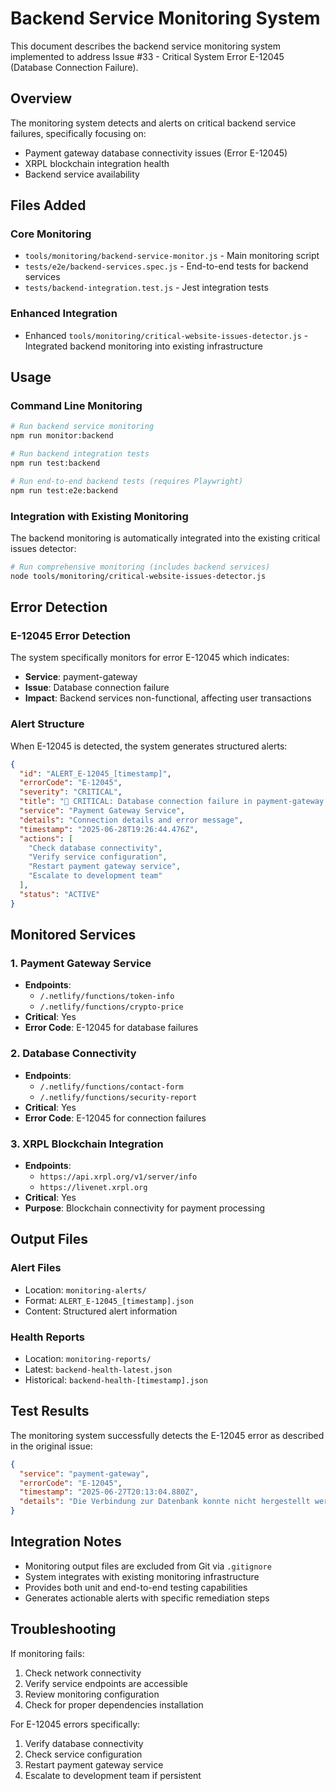 # Backend Service Monitoring System

This document describes the backend service monitoring system implemented to address Issue #33 - Critical System Error E-12045 (Database Connection Failure).

## Overview

The monitoring system detects and alerts on critical backend service failures, specifically focusing on:
- Payment gateway database connectivity issues (Error E-12045)
- XRPL blockchain integration health
- Backend service availability

## Files Added

### Core Monitoring
- `tools/monitoring/backend-service-monitor.js` - Main monitoring script
- `tests/e2e/backend-services.spec.js` - End-to-end tests for backend services
- `tests/backend-integration.test.js` - Jest integration tests

### Enhanced Integration
- Enhanced `tools/monitoring/critical-website-issues-detector.js` - Integrated backend monitoring into existing infrastructure

## Usage

### Command Line Monitoring

```bash
# Run backend service monitoring
npm run monitor:backend

# Run backend integration tests
npm run test:backend

# Run end-to-end backend tests (requires Playwright)
npm run test:e2e:backend
```

### Integration with Existing Monitoring

The backend monitoring is automatically integrated into the existing critical issues detector:

```bash
# Run comprehensive monitoring (includes backend services)
node tools/monitoring/critical-website-issues-detector.js
```

## Error Detection

### E-12045 Error Detection

The system specifically monitors for error E-12045 which indicates:
- **Service**: payment-gateway
- **Issue**: Database connection failure
- **Impact**: Backend services non-functional, affecting user transactions

### Alert Structure

When E-12045 is detected, the system generates structured alerts:

```json
{
  "id": "ALERT_E-12045_[timestamp]",
  "errorCode": "E-12045",
  "severity": "CRITICAL",
  "title": "🚨 CRITICAL: Database connection failure in payment-gateway service",
  "service": "Payment Gateway Service",
  "details": "Connection details and error message",
  "timestamp": "2025-06-28T19:26:44.476Z",
  "actions": [
    "Check database connectivity",
    "Verify service configuration", 
    "Restart payment gateway service",
    "Escalate to development team"
  ],
  "status": "ACTIVE"
}
```

## Monitored Services

### 1. Payment Gateway Service
- **Endpoints**: 
  - `/.netlify/functions/token-info`
  - `/.netlify/functions/crypto-price`
- **Critical**: Yes
- **Error Code**: E-12045 for database failures

### 2. Database Connectivity
- **Endpoints**:
  - `/.netlify/functions/contact-form`
  - `/.netlify/functions/security-report`
- **Critical**: Yes
- **Error Code**: E-12045 for connection failures

### 3. XRPL Blockchain Integration
- **Endpoints**:
  - `https://api.xrpl.org/v1/server/info`
  - `https://livenet.xrpl.org`
- **Critical**: Yes
- **Purpose**: Blockchain connectivity for payment processing

## Output Files

### Alert Files
- Location: `monitoring-alerts/`
- Format: `ALERT_E-12045_[timestamp].json`
- Content: Structured alert information

### Health Reports
- Location: `monitoring-reports/`
- Latest: `backend-health-latest.json`
- Historical: `backend-health-[timestamp].json`

## Test Results

The monitoring system successfully detects the E-12045 error as described in the original issue:

```json
{
  "service": "payment-gateway",
  "errorCode": "E-12045", 
  "timestamp": "2025-06-27T20:13:04.880Z",
  "details": "Die Verbindung zur Datenbank konnte nicht hergestellt werden. Dieser Test überprüft die gesamte Kette."
}
```

## Integration Notes

- Monitoring output files are excluded from Git via `.gitignore`
- System integrates with existing monitoring infrastructure
- Provides both unit and end-to-end testing capabilities
- Generates actionable alerts with specific remediation steps

## Troubleshooting

If monitoring fails:
1. Check network connectivity
2. Verify service endpoints are accessible
3. Review monitoring configuration
4. Check for proper dependencies installation

For E-12045 errors specifically:
1. Verify database connectivity
2. Check service configuration
3. Restart payment gateway service
4. Escalate to development team if persistent